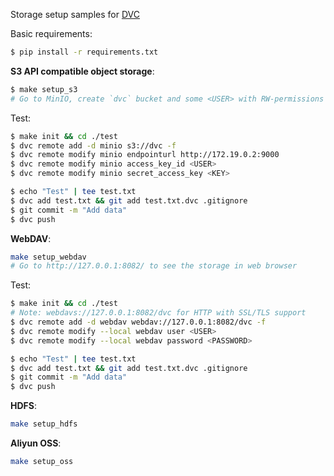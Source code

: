 Storage setup samples for [DVC](https://dvc.org/doc/command-reference/remote/modify)

Basic requirements:
```bash
$ pip install -r requirements.txt
```

__S3 API compatible object storage__:
```bash
$ make setup_s3
# Go to MinIO, create `dvc` bucket and some <USER> with RW-permissions
```
Test:
```bash
$ make init && cd ./test
$ dvc remote add -d minio s3://dvc -f
$ dvc remote modify minio endpointurl http://172.19.0.2:9000
$ dvc remote modify minio access_key_id <USER>
$ dvc remote modify minio secret_access_key <KEY>

$ echo "Test" | tee test.txt
$ dvc add test.txt && git add test.txt.dvc .gitignore
$ git commit -m "Add data"
$ dvc push
```

__WebDAV__:
```bash
make setup_webdav
# Go to http://127.0.0.1:8082/ to see the storage in web browser
```
Test:
```bash
$ make init && cd ./test
# Note: webdavs://127.0.0.1:8082/dvc for HTTP with SSL/TLS support
$ dvc remote add -d webdav webdav://127.0.0.1:8082/dvc -f
$ dvc remote modify --local webdav user <USER>
$ dvc remote modify --local webdav password <PASSWORD>

$ echo "Test" | tee test.txt
$ dvc add test.txt && git add test.txt.dvc .gitignore
$ git commit -m "Add data"
$ dvc push
```

__HDFS__:
```bash
make setup_hdfs
```


__Aliyun OSS__:
```bash
make setup_oss
```


